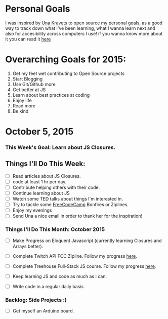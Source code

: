 Personal Goals
==============

I was inspired by [Una Kravets](http://www.twitter.com/una) to open source my personal goals, as a good way to track down what I've been learning, what I wanna learn next and also for accesibility across computers I use! if you wanna know more about it you can read it [here](http://una.im/personal-goals-guide/)


# Overarching Goals for 2015:
1. Get my feet wet contributing to Open Source projects
2. Start Blogging
3. Use Git/Github more
4. Get better at JS
5. Learn about best practices at coding
6. Enjoy life
7. Read more
8. Be kind

# October 5, 2015

### This Week's Goal: Learn about JS Closures.

## Things I'll Do This Week:
- [ ] Read articles about JS Closures.
- [ ] code at least 1 hr per day.
- [ ] Contribute helping others with their code.
- [ ] Continue learning about JS
- [ ] Watch some TED talks about things I'm interested in.
- [ ] Try to tackle some [FreeCodeCamp](http://www.freecodecamp.com/julianaramburu) Bonfires or Ziplines.
- [ ] Enjoy my evenings
- [ ] Send Una a nice email in order to thank her for the inspiration!

### Things I'll Do This Month: October 2015
- [ ] Make Progress on Eloquent Javascript (currently learning Closures and Arrays better).
- [ ] Complete Twitch API FCC Zipline. Follow my progress [here](http://www.codepen.io/julianaramburu).
- [ ] Complete Treehouse Full-Stack JS course. Follow my progress [here](http://www.teamtreehouse.com/julianaramburu).
- [ ] Keep learning JS and code as much as I can.
- [ ] Write code in a regular daily basis


### Backlog: Side Projects :)
- [ ] Get myself an Arduino board.
